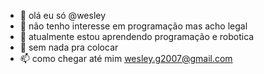 - 👋 olá eu só @wesley
- 👀 não tenho interesse em programação mas acho legal
- 🌱 atualmente estou aprendendo programação e robotica
- 💞️ sem nada pra colocar
- 📫 como chegar até mim wesley.g2007@gmail.com

<!---
Weisbfien/Weisbfien is a ✨ special ✨ repository because its `README.md` (this file) appears on your GitHub profile.
You can click the Preview link to take a look at your changes.
--->
